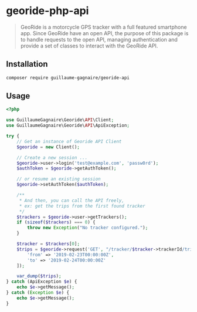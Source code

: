 # georide-php-api

>  GeoRide is a motorcycle GPS tracker with a full featured smartphone app. Since GeoRide have an open API, the purpose of this package is to handle requests to the open API, managing authentication and provide a set of classes to interact with the GeoRide API.

## Installation

```bash
composer require guillaume-gagnaire/georide-api
```

## Usage

```php
<?php

use GuillaumeGagnaire\Georide\API\Client;
use GuillaumeGagnaire\Georide\API\ApiException;

try {
    // Get an instance of Georide API Client
    $georide = new Client();

    // Create a new session ...
    $georide->user->login('test@example.com', 'passw0rd');
    $authToken = $georide->getAuthToken();

    // or resume an existing session
    $georide->setAuthToken($authToken);

    /**
     * And then, you can call the API freely,
     * ex: get the trips from the first found tracker
     */
    $trackers = $georide->user->getTrackers();
    if (sizeof($trackers) === 0) {
        throw new Exception("No tracker configured.");
    }

    $tracker = $trackers[0];
    $trips = $georide->request('GET', "/tracker/$tracker->trackerId/trips", [
        'from' => '2019-02-23T00:00:00Z',
        'to' => '2019-02-24T00:00:00Z'
    ]);

    var_dump($trips);
} catch (ApiException $e) {
    echo $e->getMessage();
} catch (Exception $e) {
    echo $e->getMessage();
}

```